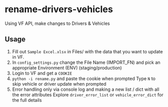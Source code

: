 # rename-drivers-vehicles
Using VF API, make changes to Drivers &amp; Vehicles

## Usage

1. Fill out `Sample Excel.xlsx` in Files/ with the data that you want to update in VF.
2. In `config_settings.py` change the File Name (IMPORT_FN) and pick an appropriate Environment (ENV) (staging/production)
3. Login to VF and get a `COOKIE`
4. `python -i rename.py` and paste the cookie when prompted
Type `N` to skip vehicle or driver update when prompted
5. Error handling only via console log and making a new list / dict with all the error attributes
Explore `driver_error_list` or `vehicle_error_dict` for the full details
